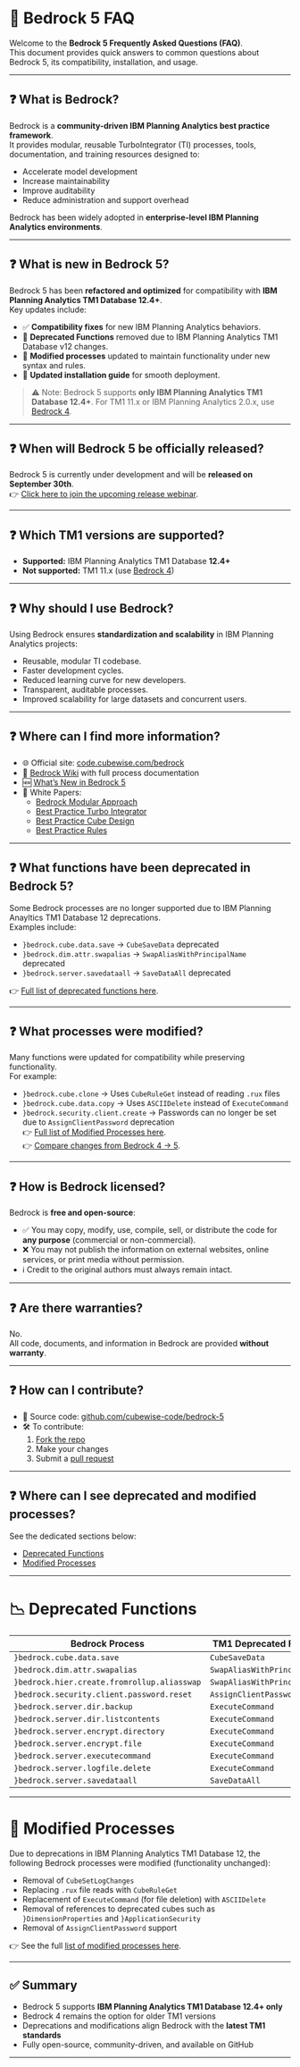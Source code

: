 # 📖 Bedrock 5 FAQ

Welcome to the **Bedrock 5 Frequently Asked Questions (FAQ)**.  
This document provides quick answers to common questions about Bedrock 5, its compatibility, installation, and usage.

---

## ❓ What is Bedrock?

Bedrock is a **community-driven IBM Planning Analytics best practice framework**.  
It provides modular, reusable TurboIntegrator (TI) processes, tools, documentation, and training resources designed to:

- Accelerate model development
- Increase maintainability
- Improve auditability
- Reduce administration and support overhead

Bedrock has been widely adopted in **enterprise-level IBM Planning Analytics environments**.

---

## ❓ What is new in Bedrock 5?

Bedrock 5 has been **refactored and optimized** for compatibility with **IBM Planning Analytics TM1 Database 12.4+**.  
Key updates include:

- ✅ **Compatibility fixes** for new IBM Planning Analytics behaviors.
- 🚫 **Deprecated Functions** removed due to IBM Planning Analytics TM1 Database v12 changes.
- 🔄 **Modified processes** updated to maintain functionality under new syntax and rules.
- 📘 **Updated installation guide** for smooth deployment.

> ⚠️ Note: Bedrock 5 supports **only IBM Planning Analytics TM1 Database 12.4+**. For TM1 11.x or IBM Planning Analytics 2.0.x, use [Bedrock 4](https://github.com/cubewise-code/bedrock).

---

## ❓ When will Bedrock 5 be officially released?

Bedrock 5 is currently under development and will be **released on September 30th**.  
👉 [Click here to join the upcoming release webinar](https://events.teams.microsoft.com/event/f7564ab5-78aa-4c30-a93f-b880451f2de2@0635d657-0279-4110-9c8f-2ee27b1e065b).

---

## ❓ Which TM1 versions are supported?

- **Supported:** IBM Planning Analytics TM1 Database **12.4+**
- **Not supported:** TM1 11.x (use [Bedrock 4](https://github.com/cubewise-code/bedrock))

---

## ❓ Why should I use Bedrock?

Using Bedrock ensures **standardization and scalability** in IBM Planning Analytics projects:

- Reusable, modular TI codebase.
- Faster development cycles.
- Reduced learning curve for new developers.
- Transparent, auditable processes.
- Improved scalability for large datasets and concurrent users.

---

## ❓ Where can I find more information?

- 🌐 Official site: [code.cubewise.com/bedrock](https://code.cubewise.com/bedrock)
- 📘 [Bedrock Wiki](https://github.com/cubewise-code/bedrock-5/wiki) with full process documentation
- 🆕 [What’s New in Bedrock 5](https://github.com/cubewise-code/bedrock-5/wiki#whats-new-in-bedrock-5)
- 📑 White Papers:
  - [Bedrock Modular Approach](https://downloads.cubewise.com/Bedrock/whitepapers/White_Paper_Modular_Approach.pdf)
  - [Best Practice Turbo Integrator](https://downloads.cubewise.com/Bedrock/whitepapers/White_Paper_Best_Practice_Turbo_Integrator.pdf)
  - [Best Practice Cube Design](https://downloads.cubewise.com/Bedrock/whitepapers/White_Paper_Best_Practice_Cube_Design.pdf)
  - [Best Practice Rules](https://downloads.cubewise.com/Bedrock/whitepapers/White_Paper_Best_Practice_Rules.pdf)

---

## ❓ What functions have been deprecated in Bedrock 5?

Some Bedrock processes are no longer supported due to IBM Planning Anayltics TM1 Database 12 deprecations.  
Examples include:

- `}bedrock.cube.data.save` → `CubeSaveData` deprecated
- `}bedrock.dim.attr.swapalias` → `SwapAliasWithPrincipalName` deprecated
- `}bedrock.server.savedataall` → `SaveDataAll` deprecated

👉 [Full list of deprecated functions here](#deprecated-functions).

---

## ❓ What processes were modified?

Many functions were updated for compatibility while preserving functionality.  
For example:

- `}bedrock.cube.clone` → Uses `CubeRuleGet` instead of reading `.rux` files
- `}bedrock.cube.data.copy` → Uses `ASCIIDelete` instead of `ExecuteCommand`
- `}bedrock.security.client.create` → Passwords can no longer be set due to `AssignClientPassword` deprecation  
  👉 [Full list of Modified Processes here](RELEASE_NOTES.md#modified-processes).  
  👉 [Compare changes from Bedrock 4 → 5](https://github.com/bdunleavy22/bedrock-compare/pull/2/files).

---

## ❓ How is Bedrock licensed?

Bedrock is **free and open-source**:

- ✅ You may copy, modify, use, compile, sell, or distribute the code for **any purpose** (commercial or non-commercial).
- ❌ You may not publish the information on external websites, online services, or print media without permission.
- ℹ️ Credit to the original authors must always remain intact.

---

## ❓ Are there warranties?

No.  
All code, documents, and information in Bedrock are provided **without warranty**.

---

## ❓ How can I contribute?

- 🔗 Source code: [github.com/cubewise-code/bedrock-5](https://github.com/cubewise-code/bedrock-5)
- 🛠️ To contribute:
  1. [Fork the repo](https://help.github.com/articles/fork-a-repo/)
  2. Make your changes
  3. Submit a [pull request](https://help.github.com/articles/about-pull-requests/)

---

## ❓ Where can I see deprecated and modified processes?

See the dedicated sections below:

- [Deprecated Functions](RELEASE_NOTES.md#deprecated-functions)
- [Modified Processes](RELEASE_NOTES.md#modified-processes)

---

# 📉 Deprecated Functions

| Bedrock Process                             | TM1 Deprecated Function      |
| ------------------------------------------- | ---------------------------- |
| `}bedrock.cube.data.save`                   | `CubeSaveData`               |
| `}bedrock.dim.attr.swapalias`               | `SwapAliasWithPrincipalName` |
| `}bedrock.hier.create.fromrollup.aliasswap` | `SwapAliasWithPrincipalName` |
| `}bedrock.security.client.password.reset`   | `AssignClientPassword`       |
| `}bedrock.server.dir.backup`                | `ExecuteCommand`             |
| `}bedrock.server.dir.listcontents`          | `ExecuteCommand`             |
| `}bedrock.server.encrypt.directory`         | `ExecuteCommand`             |
| `}bedrock.server.encrypt.file`              | `ExecuteCommand`             |
| `}bedrock.server.executecommand`            | `ExecuteCommand`             |
| `}bedrock.server.logfile.delete`            | `ExecuteCommand`             |
| `}bedrock.server.savedataall`               | `SaveDataAll`                |

---

# 🔄 Modified Processes

Due to deprecations in IBM Planning Analytics TM1 Database 12, the following Bedrock processes were modified (functionality unchanged):

- Removal of `CubeSetLogChanges`
- Replacing `.rux` file reads with `CubeRuleGet`
- Replacement of `ExecuteCommand` (for file deletion) with `ASCIIDelete`
- Removal of references to deprecated cubes such as `}DimensionProperties` and `}ApplicationSecurity`
- Removal of `AssignClientPassword` support

👉 See the full [list of modified processes here](RELEASE_NOTES.md#modified-processes).

---

## ✅ Summary

- Bedrock 5 supports **IBM Planning Analytics TM1 Database 12.4+ only**
- Bedrock 4 remains the option for older TM1 versions
- Deprecations and modifications align Bedrock with the **latest TM1 standards**
- Fully open-source, community-driven, and available on GitHub

---
